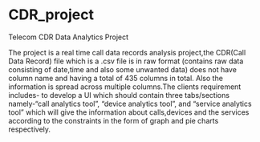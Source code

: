 # CDR_project
Telecom CDR Data Analytics Project


The project is a real time call data records analysis project,the CDR(Call Data Record) file which is a .csv file is in raw format
(contains raw data consisting of date,time and also some unwanted data) does not have column name and having a total of 435 columns in total.
Also the information is spread across multiple columns.The clients requirement includes- to develop a UI which should contain three
tabs/sections namely-“call analytics tool”, “device analytics tool”, and “service analytics tool” which will give the information about calls,devices
and the services according to the constraints in the form of graph and pie charts respectively.
